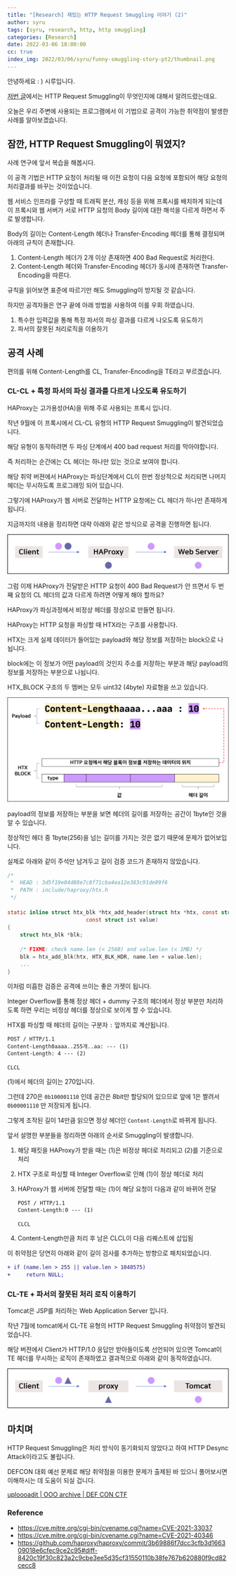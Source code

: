 ```yaml
---
title: "[Research] 재밌는 HTTP Request Smuggling 이야기 (2)"
author: syru
tags: [syru, research, http, http smuggling]
categories: [Research]
date: 2022-03-06 18:00:00
cc: true
index_img: 2022/03/06/syru/funny-smuggling-story-pt2/thumbnail.png
---
```


안녕하세요 : ) 시루입니다.

[저번 글](https://hackyboiz.github.io/2022/02/06/syru/funny-smuggling-story-pt1/)에서는 HTTP Request Smuggling이 무엇인지에 대해서 알려드렸는데요.

오늘은 우리 주변에 사용되는 프로그램에서 이 기법으로 공격이 가능한 취약점이 발생한 사례를 알아보겠습니다.



## 잠깐, HTTP Request Smuggling이 뭐였지?

사례 연구에 앞서 복습을 해봅시다.

이 공격 기법은 HTTP 요청이 처리될 때 이전 요청이 다음 요청에 포함되어 해당 요청의 처리결과를 바꾸는 것이었습니다.

웹 서비스 인프라를 구성할 때 트래픽 분산, 캐싱 등을 위해 프록시를 배치하게 되는데 이 프록시와 웹 서버가 서로 HTTP 요청의 Body 길이에 대한 해석을 다르게 하면서 주로 발생합니다. 

Body의 길이는 Content-Length 헤더나 Transfer-Encoding 헤더를 통해 결정되며 아래의 규칙이 존재합니다.

1. Content-Length 헤더가 2개 이상 존재하면 400 Bad Request로 처리한다.
2. Content-Length 헤더와 Transfer-Encoding 헤더가 동시에 존재하면 Transfer-Encoding을 따른다.

규칙을 읽어보면 표준에 따르기만 해도 Smuggling이 방지될 것 같습니다.

하지만 공격자들은 연구 끝에 아래 방법을 사용하여 이를 우회 하였습니다.

1. 특수한 입력값을 통해 특정 파서의 파싱 결과를 다르게 나오도록 유도하기
2. 파서의 잘못된 처리로직을 이용하기



## 공격 사례

편의를 위해 Content-Length를 CL, Transfer-Encoding을 TE라고 부르겠습니다. 

### CL-CL + 특정 파서의 파싱 결과를 다르게 나오도록 유도하기

HAProxy는 고가용성(HA)을 위해 주로 사용되는 프록시 입니다.

작년 9월에 이 프록시에서 CL-CL 유형의 HTTP Request Smuggling이 발견되었습니다.

해당 유형이 동작하려면 두 파싱 단계에서 400 bad request 처리를 막아야합니다.

즉 처리하는 순간에는 CL 헤더는 하나만 있는 것으로 보여야 합니다.

해당 취약 버젼에서 HAProxy는 파싱단계에서 CL이 한번 정상적으로 처리되면 나머지 헤더는 무시하도록 프로그래밍 되어 있습니다.

그렇기에 HAProxy가 웹 서버로 전달하는 HTTP 요청에는 CL 헤더가 하나만 존재하게 됩니다.

지금까지의 내용을 정리하면 대략 아래와 같은 방식으로 공격을 진행하면 됩니다.

![](funny-smuggling-story-pt2/attack_flow.png)

그럼 이제 HAProxy가 전달받은 HTTP 요청이 400 Bad Request가 안 뜨면서 두 번째 요청의 CL 헤더의 값과 다르게 하려면 어떻게 해야 할까요?

HAProxy가 파싱과정에서 비정상 헤더를 정상으로 만들면 됩니다.

HAProxy는 HTTP 요청을 파싱할 때 HTX라는 구조를 사용합니다.

HTX는 크게 실제 데이터가 들어있는 payload와 해당 정보를 저장하는 block으로 나뉩니다.

block에는 이 정보가 어떤 payload의 것인지 주소를 저장하는 부분과 해당 payload의 정보를 저장하는 부분으로 나뉩니다.

HTX_BLOCK 구조의 두 멤버는 모두 uint32 (4byte) 자료형을 쓰고 있습니다.

![](funny-smuggling-story-pt2/htx_t.png)

payload의 정보를 저장하는 부분을 보면 헤더의 길이를 저장하는 공간이 1byte인 것을 알 수 있습니다.

정상적인 헤더 중 1byte(256)을 넘는 길이를 가지는 것은 없기 때문에 문제가 없어보입니다.

실제로 아래와 같이 주석만 남겨두고 길이 검증 코드가 존재하지 않았습니다.

```c
/*
 *  HEAD : 3d5f19e04d88e7c8f71cba4ea12e383c91de89f6
 *  PATH : include/haproxy/htx.h
 */

static inline struct htx_blk *htx_add_header(struct htx *htx, const struct ist name,
					     const struct ist value)
{
	struct htx_blk *blk;

	/* FIXME: check name.len (< 256B) and value.len (< 1MB) */
	blk = htx_add_blk(htx, HTX_BLK_HDR, name.len + value.len);
    ...
}
```

이처럼 미흡한 검증은 공격에 쓰이는 좋은 가젯이 됩니다. 

Integer Overflow를 통해 정상 헤더 + dummy 구조의 헤더에서 정상 부분만 처리하도록 하면 우리는 비정상 헤더를 정상으로 보이게 할 수 있습니다.

HTX를 파싱할 때 헤더의 길이는 구분자 `:` 앞까지로 계산됩니다.

```http
POST / HTTP/1.1
Content-Length0aaaa..255개..aa: --- (1)
Content-Length: 4 --- (2)

CLCL
```

(1)에서 헤더의 길이는 270입니다.

그런데 270은 `0b100001110` 인데 공간은 8bit만 할당되어 있으므로 앞에 1은 짤려서 `0b00001110` 만 저장되게 됩니다.

그렇게 조작된 길이 14만큼 읽으면 정상 헤더인 `Content-Length`로 바뀌게 됩니다.



앞서 설명한 부분들을 정리하면 아래의 순서로 Smuggling이 발생합니다.

1. 해당 패킷을 HAProxy가 받을 때는 (1)은 비정상 헤더로 처리되고 (2)를 기준으로 처리

2. HTX 구조로 파싱할 때 Integer Overflow로 인해 (1)이 정상 헤더로 처리

3. HAProxy가 웹 서버에 전달할 때는 (1)이 해당 요청이 다음과 같이 바뀌어 전달
   
   ```http
   POST / HTTP/1.1
   Content-Length:0 --- (1)
   
   CLCL
   ```

4. Content-Length만큼 처리 후 남은 CLCL이 다음 리퀘스트에 삽입됨

이 취약점은 당연히 아래와 같이 길이 검사를 추가하는 방향으로 패치되었습니다.

```diff
+ if (name.len > 255 || value.len > 1048575)
+     return NULL;
```



### CL-TE + 파서의 잘못된 처리 로직 이용하기

Tomcat은 JSP를 처리하는 Web Application Server 입니다.

작년 7월에 tomcat에서 CL-TE 유형의 HTTP Request Smuggling 취약점이 발견되었습니다.

해당 버젼에서 Client가 HTTP/1.0 응답만 받아들이도록 선언되어 있으면 Tomcat이 TE 헤더를 무시하는 로직이 존재하였고 결과적으로 아래와 같이 동작하였습니다.

![image-20220303173216629](funny-smuggling-story-pt2/cl_te_attack_flow.png)

## 마치며

HTTP Request Smuggling은 처리 방식이 동기화되지 않았다고 하여 HTTP Desync Attack이라고도 불립니다. 

DEFCON 대회 예선 문제로 해당 취약점을 이용한 문제가 출제된 바 있으니 풀어보시면 이해하시는 데 도움이 되실 겁니다.

[uploooadit | OOO archive | DEF CON CTF](https://archive.ooo/c/uploooadit/351/)

### Reference

- https://cve.mitre.org/cgi-bin/cvename.cgi?name=CVE-2021-33037
- https://cve.mitre.org/cgi-bin/cvename.cgi?name=CVE-2021-40346
- https://github.com/haproxy/haproxy/commit/3b69886f7dcc3cfb3d166309018e6cfec9ce2c95#diff-8420c19f30c823a2c9cbe3ee5d35cf31550110b38fe767b620880f9cd82cecc8
